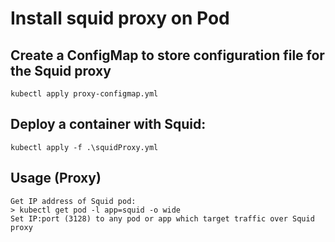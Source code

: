 # Install squid proxy on Pod

## Create a ConfigMap to store configuration file for the Squid proxy
	kubectl apply proxy-configmap.yml

## Deploy a container with Squid:

	kubectl apply -f .\squidProxy.yml

## Usage (Proxy)

	Get IP address of Squid pod:
	> kubectl get pod -l app=squid -o wide
	Set IP:port (3128) to any pod or app which target traffic over Squid proxy
